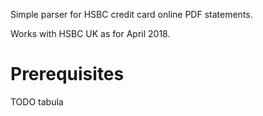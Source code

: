 Simple parser for HSBC credit card online PDF statements.

Works with HSBC UK as for April 2018.

# Prerequisites

TODO tabula
